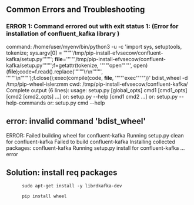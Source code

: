 ## Common Errors and Troubleshooting

### ERROR 1: Command errored out with exit status 1: (Error for installation of confluent_kafka library )
   command: /home/user/myenv/bin/python3 -u -c 'import sys, setuptools, tokenize; sys.argv[0] = '"'"'/tmp/pip-install-efvsecow/confluent-kafka/setup.py'"'"'; __file__='"'"'/tmp/pip-install-efvsecow/confluent-kafka/setup.py'"'"';f=getattr(tokenize, '"'"'open'"'"', open)(__file__);code=f.read().replace('"'"'\r\n'"'"', '"'"'\n'"'"');f.close();exec(compile(code, __file__, '"'"'exec'"'"'))' bdist_wheel -d /tmp/pip-wheel-islerzmm
       cwd: /tmp/pip-install-efvsecow/confluent-kafka/
  Complete output (6 lines):
  usage: setup.py [global_opts] cmd1 [cmd1_opts] [cmd2 [cmd2_opts] ...]
     or: setup.py --help [cmd1 cmd2 ...]
     or: setup.py --help-commands
     or: setup.py cmd --help
  
  error: invalid command 'bdist_wheel'
  ----------------------------------------
  ERROR: Failed building wheel for confluent-kafka
  Running setup.py clean for confluent-kafka
Failed to build confluent-kafka
Installing collected packages: confluent-kafka
    Running setup.py install for confluent-kafka ... error

## Solution: install req packages
          sudo apt-get install -y librdkafka-dev
          
          pip install wheel
